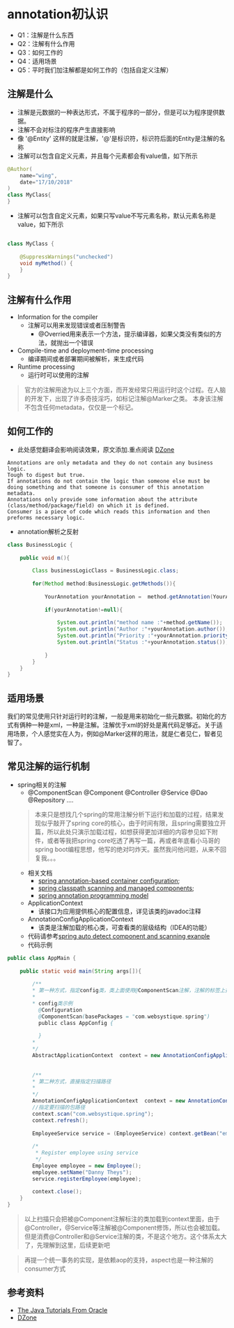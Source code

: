 # annotation初认识
* Q1：注解是什么东西
* Q2：注解有什么作用
* Q3：如何工作的
* Q4：适用场景
* Q5：平时我们加注解都是如何工作的（包括自定义注解）

## 注解是什么
* 注解是元数据的一种表达形式，不属于程序的一部分，但是可以为程序提供数据。
* 注解不会对标注的程序产生直接影响
* 像 '@Entity' 这样的就是注解，'@'是标识符，标识符后面的Entity是注解的名称
* 注解可以包含自定义元素，并且每个元素都会有value值，如下所示
```java
@Author(
    name="wing",
    date="17/10/2018"
)
class MyClass{
}
```
* 注解可以包含自定义元素，如果只写value不写元素名称，默认元素名称是value，如下所示
```java

class MyClass {
    
    @SuppressWarnings("unchecked")
    void myMethod() {
    }
}
```

## 注解有什么作用
* Information for the compiler
    * 注解可以用来发现错误或者压制警告
        * @Overried用来表示一个方法，提示编译器，如果父类没有类似的方法，就抛出一个错误
* Compile-time and deployment-time processing
    * 编译期间或者部署期间被解析，来生成代码
* Runtime processing
    * 运行时可以使用的注解
    
> 官方的注解用途为以上三个方面，而开发经常只用运行时这个过程。在人脑的开发下，出现了许多奇技淫巧，如标记注解@Marker之类。
本身该注解不包含任何metadata，仅仅是一个标记。
    
    
## 如何工作的
* 此处感觉翻译会影响阅读效果，原文添加.重点阅读 [DZone](https://dzone.com/articles/how-annotations-work-java)
```text
Annotations are only metadata and they do not contain any business logic.
Tough to digest but true.
If annotations do not contain the logic than someone else must be doing something and that someone is consumer of this annotation metadata.
Annotations only provide some information about the attribute (class/method/package/field) on which it is defined.
Consumer is a piece of code which reads this information and then preforms necessary logic.
```

* annotation解析之反射
```java
class BusinessLogic {
    
    public void m(){
        
        Class businessLogicClass = BusinessLogic.class;
        
        for(Method method:BusinessLogic.getMethods()){
            
            YourAnnotation yourAnnotation =  method.getAnnotation(YourAnnotation.class);
            
            if(yourAnnotation!=null){
                
                System.out.println("method name :"+method.getName());
                System.out.println("Author :"+yourAnnotation.author());
                System.out.println("Priority :"+yourAnnotation.priority());
                System.out.println("Status :"+yourAnnotation.status());
                
            }
        }
    }
}
```

## 适用场景
我们的常见使用只针对运行时的注解，一般是用来初始化一些元数据。初始化的方式有俩种一种是xml，一种是注解。注解优于xml的好处是离代码足够近。关于适用场景，个人感觉实在人为，例如@Marker这样的用法，就是仁者见仁，智者见智了。

## 常见注解的运行机制
* spring相关的注解
    * @ComponentScan @Component @Controller @Service @Dao @Repository ....
    > 本来只是想找几个spring的常用注解分析下运行和加载的过程，结果发现似乎敲开了spring core的核心，由于时间有限，且spring需要独立开篇，所以此处只演示加载过程，如想获得更加详细的内容参见如下附件，或者等我把spring core吃透了再写一篇，再或者年底看小马哥的spring boot编程思想，他写的绝对叼炸天。虽然我问他问题，从来不回复我。。。
    * 相关文档
        * [spring annotation-based container configuration](https://docs.spring.io/spring/docs/5.1.1.RELEASE/spring-framework-reference/core.html#beans-annotation-config);
        * [spring classpath scanning and managed components](https://docs.spring.io/spring/docs/5.1.1.RELEASE/spring-framework-reference/core.html#beans-classpath-scanning);
        * [spring annotation programming model](https://github.com/spring-projects/spring-framework/wiki/Spring-Annotation-Programming-Model)
    * ApplicationContext
        * 该接口为应用提供核心的配置信息，详见该类的javadoc注释
    * AnnotationConfigApplicationContext
        * 该类是注解加载的核心类，可查看类的层级结构（IDEA的功能）
    * 代码请参考[spring auto detect component and scanning exanple](http://websystique.com/spring/spring-auto-detection-autowire-component-scanning-example-with-annotations/)
    * 代码示例
```java
public class AppMain {
 
    public static void main(String args[]){
        
        /**
        * 第一种方式，指定config类，类上面使用@ComponentScan注解，注解的标签上指定要扫描的包路径
        * 
        * config类示例
          @Configuration
          @ComponentScan(basePackages = "com.websystique.spring")
          public class AppConfig {
           
          }
        * 
        */
        AbstractApplicationContext  context = new AnnotationConfigApplicationContext(AppConfig.class);
        
        
        /**
        * 第二种方式，直接指定扫描路径
        * 
        */
        AnnotationConfigApplicationContext  context = new AnnotationConfigApplicationContext();
        //指定要扫描的包路径
        context.scan("com.websystique.spring"); 
        context.refresh();
        
        EmployeeService service = (EmployeeService) context.getBean("employeeService");
 
        /*
         * Register employee using service
         */
        Employee employee = new Employee();
        employee.setName("Danny Theys");
        service.registerEmployee(employee);
         
        context.close();
    }
}
```
> 以上扫描只会把被@Component注解标注的类加载到context里面，由于@Controller，@Service等注解被@Component修饰，所以也会被加载。但是消费@Controller和@Service注解的类，不是这个地方。这个体系太大了，先理解到这里，后续更新吧

> 再提一个统一事务的实现，是依赖aop的支持，aspect也是一种注解的consumer方式
## 参考资料
* [The Java Tutorials From Oracle](https://docs.oracle.com/javase/tutorial/java/annotations/index.html)
* [DZone](https://dzone.com/articles/how-annotations-work-java)
  

